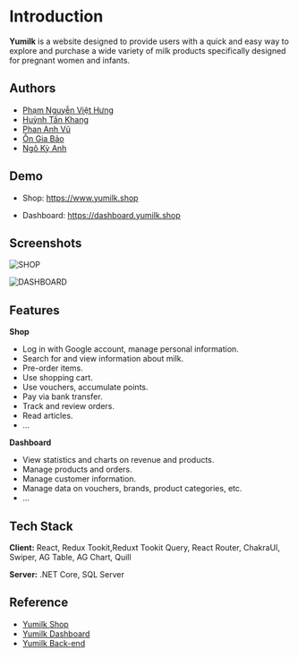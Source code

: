 # Introduction

**Yumilk** is a website designed to provide users with a quick and easy way to explore and purchase a wide variety of milk products specifically designed for pregnant women and infants.

## Authors

- [Phạm Nguyễn Việt Hưng](https://www.github.com/phamnguyenviethung)
- [Huỳnh Tấn Khang](https://www.github.com/khanghuynht)
- [Phan Anh Vũ](https://github.com/anhvu04)
- [Ôn Gia Bảo](https://www.github.com/onbao165)
- [Ngô Kỳ Anh](https://www.github.com/QGKyanh)

## Demo

- Shop: https://www.yumilk.shop

- Dashboard: https://dashboard.yumilk.shop

## Screenshots

![SHOP](https://i.imgur.com/GdRnfnX.png)

![DASHBOARD](https://i.imgur.com/9O3xmJ6.png)

## Features

**Shop**

- Log in with Google account, manage personal information.
- Search for and view information about milk.
- Pre-order items.
- Use shopping cart.
- Use vouchers, accumulate points.
- Pay via bank transfer.
- Track and review orders.
- Read articles.
- ...

**Dashboard**

- View statistics and charts on revenue and products.
- Manage products and orders.
- Manage customer information.
- Manage data on vouchers, brands, product categories, etc.
- ...

## Tech Stack

**Client:** React, Redux Tookit,Reduxt Tookit Query, React Router, ChakraUI, Swiper, AG Table, AG Chart, Quill

**Server:** .NET Core, SQL Server

## Reference

- [Yumilk Shop](https://github.com/phamnguyenviethung/Yumilk-shop)
- [Yumilk Dashboard](https://github.com/phamnguyenviethung/yumilk-dashboard)
- [Yumilk Back-end](https://github.com/SWP391-MilkShop/Yumilk-backend)
